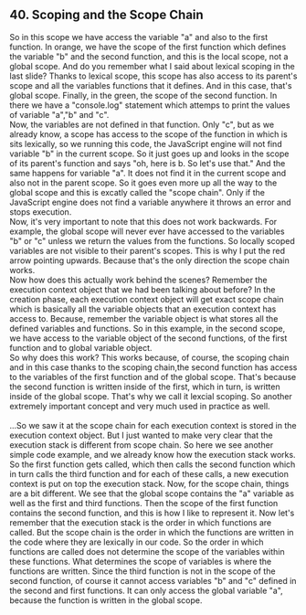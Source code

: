 ## 40. Scoping and the Scope Chain
  So in this scope we have access the variable "a" and also to the first function. In orange, we have the scope of the first function which defines the variable "b" and the second function, and this is the local scope, not a global scope. And do you remember what I said about lexical scoping in the last slide? Thanks to lexical scope, this scope has also access to its parent's scope and all the variables functions that it defines. And in this case, that's global scope. Finally, in the green, the scope of the second function. In there we have a "console.log" statement which attemps to print the values of variable "a","b" and "c". <br>
  Now, the variables are not defined in that function. Only "c", but as we already know, a scope has access to the scope of the function in which is sits lexically, so we running this code, the JavaScript engine will not find variable "b" in the current scope. So it just goes up and looks in the scope of its parent's function and says "oh, here is b. So let's use that." And the same happens for variable "a". It does not find it in the current scope and also not in the parent scope. So it goes even more up all the way to the global scope and this is excatly called the "scope chain". Only if the JavaScript engine does not find a variable anywhere it throws an error and stops execution.<br>
  Now, it's very important to note that this does not work backwards. For example, the global scope will never ever have accessed to the variables "b" or "c" unless we return the values from the functions. So locally scoped variables are not visible to their parent's scopes. This is why I put the red arrow pointing upwards. Because that's the only direction the scope chain works.<br>
  Now how does this actually work behind the scenes? Remember the execution context object that we had been talking about before? In the creation phase, each execution context object will get exact scope chain which is basically all the variable objects that an execution context has access to. Because, remember the variable object is what stores all the defined variables and functions. So in this example, in the second scope, we have access to the variable object of the second functions, of the first function and to global variable object.<br>
  So why does this work? This works because, of course, the scoping chain and in this case thanks to the scoping chain,the second function has access to the variables of the first function and of the global scope. That's because the second function is written inside of the first, which in turn, is written inside of the global scope. That's why we call it lexcial scoping. So another extremely important concept and very much used in practice as well.<br>
  <br>
  ...So we saw it at the scope chain for each execution context is stored in the execution context object. But I just wanted to make very clear that the execution stack is different from scope chain. So here we see another simple code example, and we already know how the execution stack works. So the first function gets called, which then calls the second function which in turn calls the third function and for each of these calls, a new execution context is put on top the execution stack. Now, for the scope chain, things are a bit different. We see that the global scope contains the "a" variable as well as the first and third functions. Then the scope of the first function contains the second function, and this is how I like to represent it. Now let's remember that the execution stack is the order in which functions are called. But the scope chain is the order in which the functions are written in the code where they are lexically in our code. So the order in which functions are called does not determine the scope of the variables within these functions. What determines the scope of variables is where the functions are written. Since the third function is not in the scope of the second function, of course it cannot access variables "b" and "c" defined in the second and first functions. It can only access the global variable "a", because the function is written in the global scope.
  